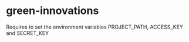 # green-innovations

Requires to set the environment variables PROJECT_PATH, ACCESS_KEY and SECRET_KEY
